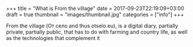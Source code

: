 +++
title = "What is From the village"
date = 2017-09-23T22:19:09+03:00
draft = true
thumbnail = "images/thumbnail.jpg"
categories = ["info"]
+++

From the village (От село and thus otselo.eu), is a digital diary, partially private, partially public, that has to do with farming and country life, as well as the technologies that complement it
